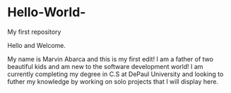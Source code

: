 # Hello-World-
My first repository 

Hello and Welcome.

My name is Marvin Abarca and this is my first edit! I am a father of two beautiful kids and am new to the software development world!
I am currently completing my degree in C.S at DePaul University and looking to futher my knowledge by working on solo projects that I will display here. 
